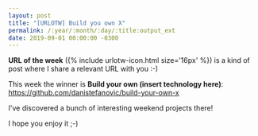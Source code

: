 ```yaml
---
layout: post
title: "[URLOTW] Build you own X"
permalink: /:year/:month/:day/:title:output_ext
date: 2019-09-01 00:00:00 -0300
---
```


<p>
  <b>URL of the week</b> ({% include urlotw-icon.html size='16px' %}) is a kind of post where I share a relevant URL with you :-)
</p>

This week the winner is **Build your own (insert technology here)**:
https://github.com/danistefanovic/build-your-own-x

I've discovered a bunch of interesting weekend projects there!

I hope you enjoy it ;-)
